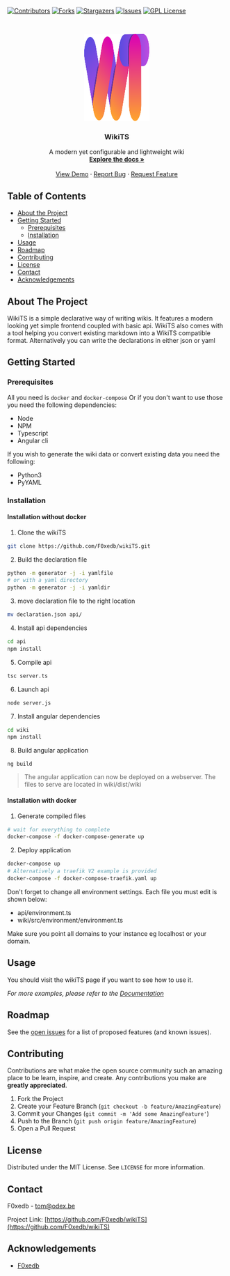 [![Contributors][contributors-shield]][contributors-url]
[![Forks][forks-shield]][forks-url]
[![Stargazers][stars-shield]][stars-url]
[![Issues][issues-shield]][issues-url]
[![GPL License][license-shield]][license-url]

<!-- PROJECT LOGO -->
<br />
<p align="center">
  <a href="https://github.com/F0xedb/wikiTS">
    <img src="./logo.svg" alt="Logo" width="150" height="200">
  </a>

  <h3 align="center">WikiTS</h3>

  <p align="center">
    A modern yet configurable and lightweight wiki
    <br />
    <a href="https://github.com/F0xedb/wikiTS"><strong>Explore the docs »</strong></a>
    <br />
    <br />
    <a href="https://wiki-demo.odex.be">View Demo</a>
    ·
    <a href="https://github.com/F0xedb/wikiTS/issues">Report Bug</a>
    ·
    <a href="https://github.com/F0xedb/wikiTS/issues">Request Feature</a>
  </p>
</p>

<!-- TABLE OF CONTENTS -->

## Table of Contents

- [About the Project](#about-the-project)
- [Getting Started](#getting-started)
  - [Prerequisites](#prerequisites)
  - [Installation](#installation)
- [Usage](#usage)
- [Roadmap](#roadmap)
- [Contributing](#contributing)
- [License](#license)
- [Contact](#contact)
- [Acknowledgements](#acknowledgements)

<!-- ABOUT THE PROJECT -->

## About The Project

WikiTS is a simple declarative way of writing wikis.
It features a modern looking yet simple frontend coupled with basic api.
WikiTS also comes with a tool helping you convert existing markdown into a WikiTS compatible format.
Alternatively you can write the declarations in either json or yaml

<!-- GETTING STARTED -->

## Getting Started

### Prerequisites

All you need is `docker` and `docker-compose`
Or if you don't want to use those you need the following dependencies:

- Node
- NPM
- Typescript
- Angular cli

If you wish to generate the wiki data or convert existing data you need the following:

- Python3
- PyYAML

### Installation

#### Installation without docker

1. Clone the wikiTS

```sh
git clone https://github.com/F0xedb/wikiTS.git
```

2. Build the declaration file

```sh
python -m generator -j -i yamlfile
# or with a yaml directory
python -m generator -j -i yamldir
```

3. move declaration file to the right location

```sh
mv declaration.json api/
```

4. Install api dependencies

```sh
cd api
npm install
```

5. Compile api

```sh
tsc server.ts
```

6. Launch api

```sh
node server.js
```

7. Install angular dependencies

```sh
cd wiki
npm install
```

8. Build angular application

```
ng build
```

> The angular application can now be deployed on a webserver.
> The files to serve are located in wiki/dist/wiki

#### Installation with docker

1. Generate compiled files

```sh
# wait for everything to complete
docker-compose -f docker-compose-generate up
```

2. Deploy application

```sh
docker-compose up
# Alternatively a traefik V2 example is provided
docker-compose -f docker-compose-traefik.yaml up
```

Don't forget to change all environment settings.
Each file you must edit is shown below:

- api/environment.ts
- wiki/src/environment/environment.ts

Make sure you point all domains to your instance eg localhost or your domain.

<!-- USAGE EXAMPLES -->

## Usage

You should visit the wikiTS page if you want to see how to use it.

_For more examples, please refer to the [Documentation](https://wiki-demo.odex.be)_

<!-- ROADMAP -->

## Roadmap

See the [open issues](https://github.com/F0xedb/wikiTS/issues) for a list of proposed features (and known issues).

<!-- CONTRIBUTING -->

## Contributing

Contributions are what make the open source community such an amazing place to be learn, inspire, and create. Any contributions you make are **greatly appreciated**.

1. Fork the Project
2. Create your Feature Branch (`git checkout -b feature/AmazingFeature`)
3. Commit your Changes (`git commit -m 'Add some AmazingFeature'`)
4. Push to the Branch (`git push origin feature/AmazingFeature`)
5. Open a Pull Request

<!-- LICENSE -->

## License

Distributed under the MIT License. See `LICENSE` for more information.

<!-- CONTACT -->

## Contact

F0xedb - tom@odex.be

Project Link: [https://github.com/F0xedb/wikiTS](https://github.com/F0xedb/wikiTS)

<!-- ACKNOWLEDGEMENTS -->

## Acknowledgements

- [F0xedb](https://github.com/F0xedb/wikiTS)

<!-- MARKDOWN LINKS & IMAGES -->
<!-- https://www.markdownguide.org/basic-syntax/#reference-style-links -->

[contributors-shield]: https://img.shields.io/github/contributors/F0xedb/wikiTS.svg?style=flat-square
[contributors-url]: https://github.com/F0xedb/wikiTS/graphs/contributors
[forks-shield]: https://img.shields.io/github/forks/F0xedb/wikiTS.svg?style=flat-square
[forks-url]: https://github.com/F0xedb/wikiTS/network/members
[stars-shield]: https://img.shields.io/github/stars/F0xedb/wikiTS.svg?style=flat-square
[stars-url]: https://github.com/F0xedb/wikiTS/stargazers
[issues-shield]: https://img.shields.io/github/issues/F0xedb/wikiTS.svg?style=flat-square
[issues-url]: https://github.com/F0xedb/wikiTS/issues
[license-shield]: https://img.shields.io/github/license/F0xedb/wikiTS.svg?style=flat-square
[license-url]: https://github.com/F0xedb/wikiTS/blob/master/LICENSE.txt
[product-screenshot]: https://tos.pbfp.xyz/images/logo.svg

